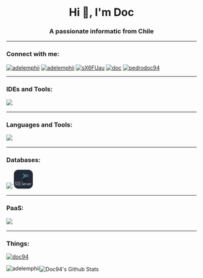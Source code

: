 <h1 align="center">Hi 🐺, I'm Doc</h1>
<h3 align="center">A passionate informatic from Chile</h3>

---
<h3 align="left">Connect with me:</h3>
<p align="left">
<a href="https://twitter.com/MrDoc94" target="blank"><img align="center" src="https://raw.githubusercontent.com/rahuldkjain/github-profile-readme-generator/master/src/images/icons/Social/twitter.svg" alt="adelemphii" height="30" width="40" /></a>
<a href="https://www.youtube.com/c/Doc94" target="blank"><img align="center" src="https://raw.githubusercontent.com/rahuldkjain/github-profile-readme-generator/master/src/images/icons/Social/youtube.svg" alt="adelemphii" height="30" width="40" /></a>
<a href="https://www.twitch.tv/thedoc94" target="blank"><img align="center" src="https://upload.wikimedia.org/wikipedia/commons/2/26/Twitch_logo.svg" alt="sX6FUau" height="30" width="40" /></a>
 <a href="https://stackoverflow.com/users/7704486" target="blank"><img align="center" src="https://raw.githubusercontent.com/rahuldkjain/github-profile-readme-generator/master/src/images/icons/Social/stack-overflow.svg" alt="doc" height="30" width="40" /></a>
<a href="https://instagram.com/pedrodoc94" target="blank"><img align="center" src="https://raw.githubusercontent.com/rahuldkjain/github-profile-readme-generator/master/src/images/icons/Social/instagram.svg" alt="pedrodoc94" height="30" width="40" /></a>
</p>

---
<h3 align="left">IDEs and Tools:</h3>
<p align="left"> 
 <img src="https://skillicons.dev/icons?i=idea,vscode,powershell" />
</p>

---
<h3 align="left">Languages and Tools:</h3>
<p align="left"> 
 <img src="https://skillicons.dev/icons?i=git,bash,docker,kubernetes,java,js" />
</p>

---
<h3 align="left">Databases:</h3>
<p align="left"> 
 <img src="https://skillicons.dev/icons?i=mysql,postgres" /> <img src="https://raw.githubusercontent.com/tandpfun/skill-icons/d430f30ded570de368689421095ed44b0ffe8c39/icons/Sqlserver-Dark.svg" alt="mssql" width="50" height="50"/> </a>
</p>

---
<h3 align="left">PaaS:</h3>
<p align="left">
 <img src="https://skillicons.dev/icons?i=aws,heroku" />
</p>

---

<h3 align="left">Things:</h3>
<p align="left"> <a href="https://github.com/ryo-ma/github-profile-trophy"><img src="https://github-profile-trophy.vercel.app/?username=doc94&theme=radical" alt="doc94" /></a> </p>
<p>
<img align="left" src="https://github-readme-stats.vercel.app/api/top-langs?username=Doc94&show_icons=true&locale=es&layout=compact&hide=TeX,HTML&theme=dark" alt="adelemphii"/>
</p>
<p>
<img align="center" src="https://github-readme-stats.vercel.app/api?username=Doc94&include_all_commits=true&count_private=true&show_icons=true&theme=dark" alt="Doc94's Github Stats">
</p>

